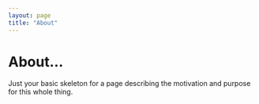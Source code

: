 ```yaml
---
layout: page
title: "About"
---
```


# About...

Just your basic skeleton for a page describing the motivation and purpose for this whole thing.


